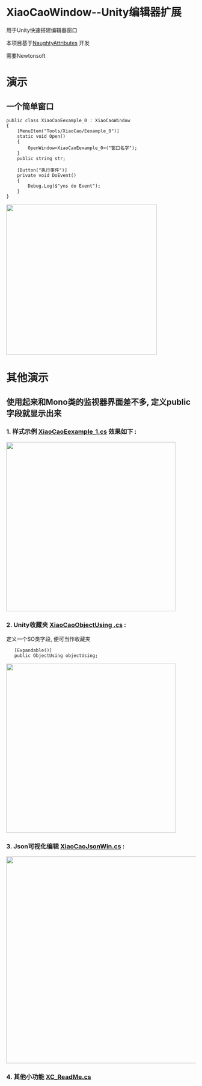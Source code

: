 # XiaoCaoWindow--Unity编辑器扩展

用于Unity快速搭建编辑器窗口 

本项目基于[NaughtyAttributes](https://github.com/dbrizov/NaughtyAttributes) 开发

需要Newtonsoft
 
# 演示 

## 一个简单窗口
```
public class XiaoCaoEexample_0 : XiaoCaoWindow
{
    [MenuItem("Tools/XiaoCao/Eexample_0")]
    static void Open()
    {
        OpenWindow<XiaoCaoEexample_0>("窗口名字");
    }
    public string str;

    [Button("执行事件")]
    private void DoEvent()
    {
        Debug.Log($"yns do Event");
    }
}
 ```


<img src="https://github.com/smartgrass/XiaoCaoTools/blob/main/GitImages/win0.png" width= "400"/>



# 其他演示

## 使用起来和Mono类的监视器界面差不多, 定义public字段就显示出来

### 1. 样式示例 [XiaoCaoEexample_1.cs](https://github.com/smartgrass/XiaoCaoTools/blob/main/Assets/XiaoCaoTools/Main/Editor/XiaoCaoEexample_1.cs) 效果如下 :

<img src="https://github.com/smartgrass/XiaoCaoTools/blob/main/GitImages/win1.png" width= "450"/>




### 2. Unity收藏夹 [XiaoCaoObjectUsing .cs](https://github.com/smartgrass/XiaoCaoTools/blob/main/Assets/XiaoCaoTools/Main/Editor/XiaoCaoObjectUsing.cs) :
定义一个SO类字段, 便可当作收藏夹
 ```
    [Expandable()]
    public ObjectUsing objectUsing;
 ```


<img src="https://github.com/smartgrass/XiaoCaoTools/blob/main/GitImages/win2.png" width= "450"/>

### 3. Json可视化编辑 [XiaoCaoJsonWin.cs](https://github.com/smartgrass/XiaoCaoTools/blob/main/Assets/XiaoCaoTools/Main/Editor/XiaoCaoJsonWin.cs) :

<img src="https://github.com/smartgrass/XiaoCaoTools/blob/main/GitImages/win4.png" width= "550"/>

### 4. 其他小功能 [XC_ReadMe.cs](https://github.com/smartgrass/XiaoCaoTools/blob/main/Assets/XiaoCaoTools/Main/Editor/XC_ReadMe.cs)

